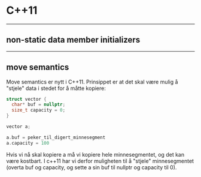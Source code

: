 # C++11
---

## non-static data member initializers
---

## move semantics

Move semantics er nytt i C++11. Prinsippet er at det skal være mulig å "stjele" data i stedet for å måtte kopiere:

```cpp
struct vector {
  char* buf = nullptr;
  size_t capacity = 0;
}

vector a;

a.buf = peker_til_digert_minnesegment
a.capacity = 100
```

Hvis vi nå skal kopiere a må vi kopiere hele minnesegmentet, og det kan være kostbart. I c++11 har vi derfor muligheten til å "stjele" minnesegmentet (overta buf og capacity, og sette a sin buf til nullptr og capacity til 0).
